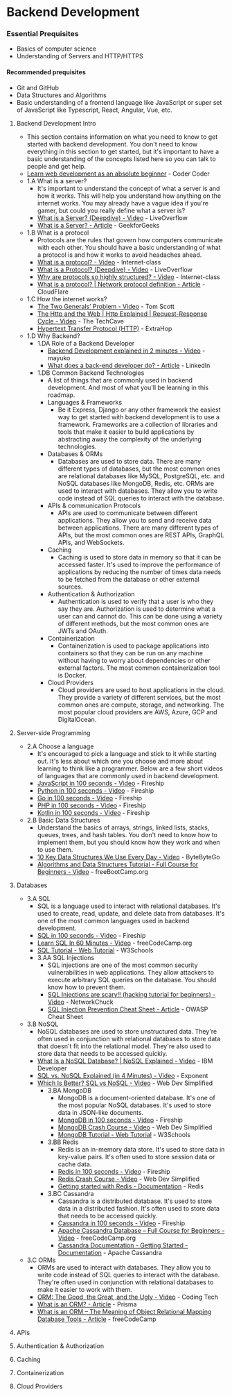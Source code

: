 # Backend Development
### Essential Prequisites
* Basics of computer science
* Understanding of Servers and HTTP/HTTPS
#### Recommended prequisites
* Git and GitHub
* Data Structures and Algorithms    
* Basic understanding of a frontend language like JavaScript or super set of JavaScript like Typescript, React, Angular, Vue, etc.


1. Backend Development Intro
    - This section contains information on what you need to know to get started with backend development. You don't need to know everything in this section to get started, but it's important to have a basic understanding of the concepts listed here so you can talk to people and get help.
    - [Learn web development as an absolute beginner](https://www.youtube.com/watch?v=ysEN5RaKOlA) - Coder Coder
    - 1.A What is a server?
      - It's important to understand the concept of what a server is and how it works. This will help you understand how anything on the internet works. You may already have a vague idea if you're gamer, but could you really define what a server is? 
      - [What is a Server? (Deepdive) - Video](https://www.youtube.com/watch?v=VXmvM2QtuMU) - LiveOverflow
      - [What is a Server? - Article](https://www.geeksforgeeks.org/what-is-server/) - GeekforGeeks
    - 1.B What is a protocol
      - Protocols are the rules that govern how computers communicate with each other. You should have a basic understanding of what a protocol is and how it works to avoid headaches ahead. 
      - [What is a protocol? - Video](https://www.youtube.com/watch?v=fK7oAc_V-Kk) - Internet-class
      - [What is a Protocol? (Deepdive) - Video](https://www.youtube.com/watch?v=d-zn-wv4Di8) - LiveOverflow
      - [Why are protocols so highly structured? - Video](https://www.youtube.com/watch?v=1M1FqYrapCM) - Internet-class
      - [What is a protocol? | Network protocol definition - Article](https://www.cloudflare.com/learning/network-layer/what-is-a-protocol/) - CloudFlare
    - 1.C How the internet works?
      - [The Two Generals’ Problem - Video](https://www.youtube.com/watch?v=IP-rGJKSZ3s) - Tom Scott
      - [The Http and the Web | Http Explained | Request-Response Cycle - Video](https://www.youtube.com/watch?v=eesqK59rhGA) - The TechCave
      - [Hypertext Transfer Protocol (HTTP)](https://www.extrahop.com/resources/protocols/http/) - ExtraHop
    - 1.D Why Backend?
        - 1.DA Role of a Backend Developer
          - [Backend Development explained in 2 minutes - Video](https://www.youtube.com/watch?v=cbSrsYiRamo) - mayuko 
          - [What does a back-end developer do? - Article](https://business.linkedin.com/talent-solutions/resources/how-to-hire-guides/back-end-developer/job-description#:~:text=Backend%20developer%20responsibilities%20include%20creating,taking%20place%20behind%20the%20scenes.) - LinkedIn
        - 1.DB Common Backend Technologies
          - A list of things that are commonly used in backend development. And most of what you'll be learning in this roadmap.
          - Languages & Frameworks
            - Be it Express, Django or any other framework the easiest way to get started with backend development is to use a framework. Frameworks are a collection of libraries and tools that make it easier to build applications by abstracting away the complexity of the underlying technologies. 
          - Databases & ORMs
            - Databases are used to store data. There are many different types of databases, but the most common ones are relational databases like MySQL, PostgreSQL, etc. and NoSQL databases like MongoDB, Redis, etc. ORMs are used to interact with databases. They allow you to write code instead of SQL queries to interact with the database.
          - APIs & communication Protocols
            - APIs are used to communicate between different applications. They allow you to send and receive data between applications. There are many different types of APIs, but the most common ones are REST APIs, GraphQL APIs, and WebSockets.
          - Caching
            - Caching is used to store data in memory so that it can be accessed faster. It's used to improve the performance of applications by reducing the number of times data needs to be fetched from the database or other external sources.
          - Authentication & Authorization
            - Authentication is used to verify that a user is who they say they are. Authorization is used to determine what a user can and cannot do. This can be done using a variety of different methods, but the most common ones are JWTs and OAuth.
          - Containerization
            - Containerization is used to package applications into containers so that they can be run on any machine without having to worry about dependencies or other external factors. The most common containerization tool is Docker. 
          - Cloud Providers
            - Cloud providers are used to host applications in the cloud. They provide a variety of different services, but the most common ones are compute, storage, and networking. The most popular cloud providers are AWS, Azure, GCP and DigitalOcean.

2. Server-side Programming
   - 2.A Choose a language
      - It's encouraged to pick a language and stick to it while starting out. It's less about which one you choose and more about learning to think like a programmer. Below are a few short videos of languages that are commonly used in backend development.
      - [JavaScript in 100 seconds - Video](https://www.youtube.com/watch?v=DHjqpvDnNGE) - Fireship
      - [Python in 100 seconds - Video](https://www.youtube.com/watch?v=x7X9w_GIm1s) - Fireship
      - [Go in 100 seconds - Video](https://www.youtube.com/watch?v=446E-r0rXHI) - Fireship
      - [PHP in 100 seconds - Video](https://www.youtube.com/watch?v=a7_WFUlFS94) - Fireship
      - [Kotlin in 100 seconds - Video](https://www.youtube.com/watch?v=xT8oP0wy-A0) - Fireship
   - 2.B Basic Data Structures
      - Understand the basics of arrays, strings, linked lists, stacks, queues, trees, and hash tables. You don't need to know how to implement them, but you should know how they work and when to use them.
      - [10 Key Data Structures We Use Every Day - Video](https://www.youtube.com/watch?v=ouipSd_5ivQ) - ByteByteGo
      - [Algorithms and Data Structures Tutorial - Full Course for Beginners - Video](https://www.youtube.com/watch?v=8hly31xKli0) - freeBootCamp.org

3. Databases
   - 3.A SQL
      - SQL is a language used to interact with relational databases. It's used to create, read, update, and delete data from databases. It's one of the most common languages used in backend development.
      - [SQL in 100 seconds - Video](https://www.youtube.com/watch?v=zsjvFFKOm3c) - Fireship
      - [Learn SQL In 60 Minutes - Video](https://www.youtube.com/watch?v=p3qvj9hO_Bo) - freeCodeCamp.org
      - [SQL Tutorial - Web Tutorial](https://www.w3schools.com/sql/default.asp) - W3Schools
      - 3.AA SQL Injections
        - SQL injections are one of the most common security vulnerabilities in web applications. They allow attackers to execute arbitrary SQL queries on the database. You should know how to prevent them.
        - [SQL Injections are scary!! (hacking tutorial for beginners) - Video](https://www.youtube.com/watch?v=2OPVViV-GQk&t=26s) - NetworkChuck
        - [SQL Injection Prevention Cheat Sheet - Article](https://cheatsheetseries.owasp.org/cheatsheets/SQL_Injection_Prevention_Cheat_Sheet.html) - OWASP Cheat Sheet
   - 3.B NoSQL
      - NoSQL databases are used to store unstructured data. They're often used in conjunction with relational databases to store data that doesn't fit into the relational model. They're also used to store data that needs to be accessed quickly.
      - [What Is a NoSQL Database? | NoSQL Explained - Video](https://www.youtube.com/watch?v=f8t3Hh1RxVA) - IBM Developer
      - [SQL vs. NoSQL Explained (in 4 Minutes) - Video](https://www.youtube.com/watch?v=_Ss42Vb1SU4) - Exponent
      - [Which Is Better? SQL vs NoSQL - Video](https://www.youtube.com/watch?v=t0GlGbtMTio) - Web Dev Simplified
        - 3.BA MongoDB
          - MongoDB is a document-oriented database. It's one of the most popular NoSQL databases. It's used to store data in JSON-like documents.
          - [MongoDB in 100 seconds - Video](https://www.youtube.com/watch?v=-bt_y4Loofg) - Fireship
          - [MongoDB Crash Course - Video](https://www.youtube.com/watch?v=ofme2o29ngU) - Web Dev Simplified
          - [MongoDB Tutorial - Web Tutorial](https://www.w3schools.com/nodejs/nodejs_mongodb.asp) - W3Schools
        - 3.BB Redis 
          - Redis is an in-memory data store. It's used to store data in key-value pairs. It's often used to store session data or cache data.
          - [Redis in 100 seconds - Video](https://www.youtube.com/watch?v=G1rOthIU-uo) - Fireship
          - [Redis Crash Course - Video](https://www.youtube.com/watch?v=jgpVdJB2sKQ) - Web Dev Simplified
          - [Getting started with Redis - Documentation](https://redis.io/docs/getting-started/) - Redis
        - 3.BC Cassandra
          - Cassandra is a distributed database. It's used to store data in a distributed fashion. It's often used to store data that needs to be accessed quickly.
          - [Cassandra in 100 seconds - Video](https://www.youtube.com/watch?v=ziq7FUKpCS8) - Fireship
          - [Apache Cassandra Database – Full Course for Beginners - Video](https://www.youtube.com/watch?v=J-cSy5MeMOA) - freeCodeCamp.org
          - [Cassandra Documentation - Getting Started - Documentation](https://cassandra.apache.org/doc/latest/cassandra/getting_started/index.html) - Apache Cassandra
   - 3.C ORMs
      - ORMs are used to interact with databases. They allow you to write code instead of SQL queries to interact with the database. They're often used in conjunction with relational databases to make it easier to work with them.
      - [ORM: The Good, the Great, and the Ugly - Video](https://www.youtube.com/watch?v=3EvhK7-DlZA) - Coding Tech
      - [What is an ORM? - Article](https://www.prisma.io/dataguide/types/relational/what-is-an-orm) - Prisma
      - [What is an ORM – The Meaning of Object Relational Mapping Database Tools - Article](https://www.freecodecamp.org/news/what-is-an-orm-the-meaning-of-object-relational-mapping-database-tools/#:~:text=Object%20Relational%20Mapping%20(ORM)%20is,(OOP)%20to%20relational%20databases) - freeCodeCamp

4. APIs
5. Authentication & Authorization
6. Caching
7. Containerization
8. Cloud Providers